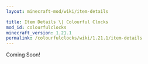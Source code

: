 ```yaml
---
layout: minecraft-mod/wiki/item-details

title: Item Details \| Colourful Clocks
mod_id: colourfulclocks
minecraft_version: 1.21.1
permalink: /colourfulclocks/wiki/1.21.1/item-details
---
```


Coming Soon!